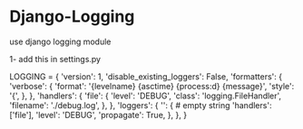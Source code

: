 # Django-Logging
use django logging module


1- add this in settings.py

LOGGING = {
    'version': 1,
    'disable_existing_loggers': False,
    'formatters': {
        'verbose': {
            'format': '{levelname} {asctime}  {process:d}  {message}',
            'style': '{',
        },
    },
    'handlers': {
        'file': {
            'level': 'DEBUG',
            'class': 'logging.FileHandler',
            'filename': './debug.log',
        },
    },
    'loggers': {
        '': { # empty string
            'handlers': ['file'],
            'level': 'DEBUG',
            'propagate': True,
        },
    },
}

